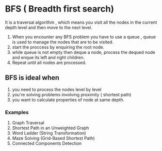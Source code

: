 # BFS ( Breadth first search) 
It is a traversal algorithm , which means you visit all the nodes in the current depth level and then move to the next level.

1) When you encounter any BFS problem you have to use a queue , queue is used to manage the nodes that are to be visited.
2) start the proccess by enquiring the root node.
3) while queue is not empty then deque a node, process the dequed node and enque its left and right children.
4) Repeat until all nodes are processed.

## BFS is ideal when

1) you need to process the nodes level by level
2) you're solving problems involving proximity ( shortest path)
3) you want to calculate properties of node at same depth.

### Examples

1) Graph Traversal
2) Shortest Path in an Unweighted Graph
3) Word Ladder (String Transformation)
4) Maze Solving (Grid-Based Shortest Path)
5) Connected Components Detection
